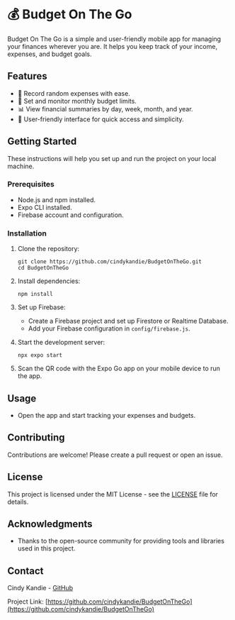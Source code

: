 # 💰 Budget On The Go

Budget On The Go is a simple and user-friendly mobile app for managing your finances wherever you are. It helps you keep track of your income, expenses, and budget goals.

## Features

- 💸 Record random expenses with ease.
- 📅 Set and monitor monthly budget limits.
- 📊 View financial summaries by day, week, month, and year.
- 📱 User-friendly interface for quick access and simplicity.

## Getting Started

These instructions will help you set up and run the project on your local machine.

### Prerequisites

- Node.js and npm installed.
- Expo CLI installed.
- Firebase account and configuration.

### Installation

1. Clone the repository:

   ```shell
   git clone https://github.com/cindykandie/BudgetOnTheGo.git
   cd BudgetOnTheGo
   ```

2. Install dependencies:

   ```shell
   npm install
   ```

3. Set up Firebase:
   - Create a Firebase project and set up Firestore or Realtime Database.
   - Add your Firebase configuration in `config/firebase.js`.

4. Start the development server:

   ```shell
   npx expo start
   ```

5. Scan the QR code with the Expo Go app on your mobile device to run the app.

## Usage

- Open the app and start tracking your expenses and budgets.

## Contributing

Contributions are welcome! Please create a pull request or open an issue.

## License

This project is licensed under the MIT License - see the [LICENSE](https://opensource.org/license/mit/) file for details.

## Acknowledgments

- Thanks to the open-source community for providing tools and libraries used in this project.

## Contact

Cindy Kandie - [GitHub](https://github.com/cindykandie)

Project Link: [https://github.com/cindykandie/BudgetOnTheGo](https://github.com/cindykandie/BudgetOnTheGo)
